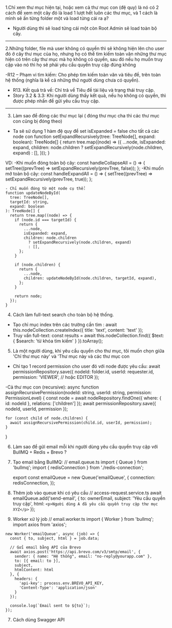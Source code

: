 1.Chỉ xem thư mục hiện tại, hoặc xem cả thư mục con (đệ quy) là nó có 2 cách để xem một cây đó là load 1 lượt hết luôn các thư mục, và 1 cách là mình sẽ ấn từng folder một và load từng cái ra ạ?

- Người dùng thì sẽ load từng cái một còn Root Admin sẽ load toàn bộ cây.

--------------------------------

2.Những folder, file mà user không có quyền thì sẽ không hiện lên cho user đó ở cây thư mục của họ, nhưng họ có thể tìm kiếm toàn văn những thư mục hiện có trên cây thư mục mà họ không có quyền, sau đó nếu họ muốn truy cập vào nó thì họ sẽ phải yêu cầu quyền truy cập đúng không 

-R12 – Phạm vi tìm kiếm:
  Cho phép tìm kiếm toàn văn và tiêu đề, trên toàn hệ thống (nghĩa là kể cả những thứ người dùng chưa có quyền).
- R13. Kết quả trả về: Chỉ trả về Tiêu đề tài liệu và trạng thái truy cập.
- Story 3.2 & 3.3:
  Khi người dùng thấy kết quả, nếu họ không có quyền, thì được phép nhấn để gửi yêu cầu truy cập.


--------------------------------

3. Làm sao để đóng các thư mục lại ( đóng thư mục cha thì các thư mục con cũng bị đóng theo) 
  - Ta sẽ sử dụng 1 hàm đệ quy để set isExpanded = false cho tất cả các node con
  function setExpandRecursively(tree: TreeNode[], expand: boolean): TreeNode[] {
    return tree.map((node) => ({
      ...node,
      isExpanded: expand,
      children: node.children ? setExpandRecursively(node.children, expand) : [],
    }));
  }

  VD: 
    -Khi muốn đóng toàn bộ cây:
      const handleCollapseAll = () => {
        setTree((prevTree) => setExpandRecursively(prevTree, false));
      };
    -Khi muốn mở toàn bộ cây: 
      const handleExpandAll = () => {
        setTree((prevTree) => setExpandRecursively(prevTree, true));
      }; 

    - Chỉ muốn đóng từ một node cụ thể:
    function updateNodeById(
      tree: TreeNode[],
      targetId: string,
      expand: boolean
    ): TreeNode[] {
      return tree.map((node) => {
        if (node.id === targetId) {
          return {
            ...node,
            isExpanded: expand,
            children: node.children
              ? setExpandRecursively(node.children, expand)
              : [],
          };
        }

        if (node.children) {
          return {
            ...node,
            children: updateNodeById(node.children, targetId, expand),
          };
        }

        return node;
      });
    }

4. Cách làm full-text search cho toàn bộ hệ thống. 
  - Tạo chỉ mục index trên các trường cần tìm : await this.nodeCollection.createIndex({ title: 'text', content: 'text' });
  - Truy vấn full-text:  const results = await this.nodeCollection.find({
                                  $text: { $search: 'từ khóa tìm kiếm' }
                              }).toArray();


5. Là một người dùng, khi yêu cầu quyền cho thư mục, tôi muốn chọn giữa 'Chỉ thư mục này' và 'Thư mục này và các thư mục con

  - Chỉ tạo 1 record permission cho user đó với node được yêu cầu:
    await permissionRepository.save({
      nodeId: folder.id,
      userId: requester.id,
      permission: 'VIEWER', // hoặc EDITOR
    });

  -Cả thư mục con (recursive):
  async function assignRecursivePermission(nodeId: string, userId: string, permission: PermissionLevel) {
    const node = await nodeRepository.findOne({ where: { id: nodeId }, relations: ['children'] });
    await permissionRepository.save({ nodeId, userId, permission });

    for (const child of node.children) {
      await assignRecursivePermission(child.id, userId, permission);
    }
  }

6. Làm sao để gửi email mỗi khi người dùng yêu cầu quyền truy cập với BullMQ + Redis + Brevo ? 
  1. Tạo email bằng BullMQ:
    // email.queue.ts
      import { Queue } from 'bullmq';
      import { redisConnection } from './redis-connection';

      export const emailQueue = new Queue('emailQueue', {
        connection: redisConnection,
      });
  2. Thêm job vào queue khi có yêu cầu
    // access-request.service.ts
    await emailQueue.add('send-email', {
      to: ownerEmail,
      subject: 'Yêu cầu quyền truy cập',
      html: `<p>Người dùng A đã yêu cầu quyền truy cập thư mục XYZ</p>`
    });

  3. Worker xử lý job
      // email.worker.ts
    import { Worker } from 'bullmq';
    import axios from 'axios';

    new Worker('emailQueue', async (job) => {
      const { to, subject, html } = job.data;

      // Gửi email bằng API của Brevo
      await axios.post('https://api.brevo.com/v3/smtp/email', {
        sender: { name: "Hệ thống", email: "no-reply@yourapp.com" },
        to: [{ email: to }],
        subject,
        htmlContent: html
      }, {
        headers: {
          'api-key': process.env.BREVO_API_KEY,
          'Content-Type': 'application/json'
        }
      });

      console.log(`Email sent to ${to}`);
    });

7. Cách dùng Swagger API 